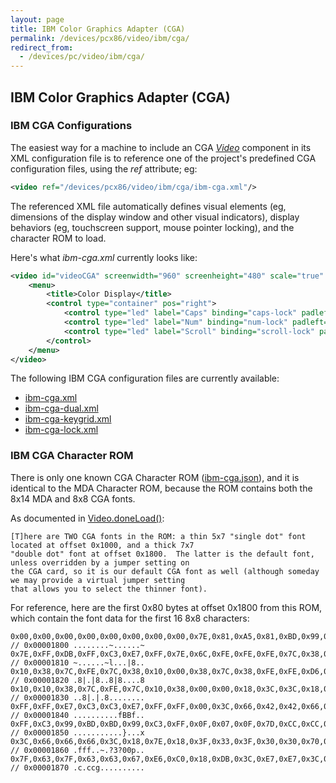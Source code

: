 ```yaml
---
layout: page
title: IBM Color Graphics Adapter (CGA)
permalink: /devices/pcx86/video/ibm/cga/
redirect_from:
  - /devices/pc/video/ibm/cga/
---
```


IBM Color Graphics Adapter (CGA)
---

### IBM CGA Configurations

The easiest way for a machine to include an CGA *[Video](/docs/pcx86/video/)* component in its XML configuration file
is to reference one of the project's predefined CGA configuration files, using the *ref* attribute; eg:

```xml
<video ref="/devices/pcx86/video/ibm/cga/ibm-cga.xml"/>
```

The referenced XML file automatically defines visual elements (eg, dimensions of the display window and other
visual indicators), display behaviors (eg, touchscreen support, mouse pointer locking), and the character ROM to load. 

Here's what *ibm-cga.xml* currently looks like:

```xml
<video id="videoCGA" screenwidth="960" screenheight="480" scale="true" charset="/devices/pcx86/video/ibm/cga/ibm-cga.json" pos="center" padding="8px">
    <menu>
        <title>Color Display</title>
        <control type="container" pos="right">
            <control type="led" label="Caps" binding="caps-lock" padleft="8px"/>
            <control type="led" label="Num" binding="num-lock" padleft="8px"/>
            <control type="led" label="Scroll" binding="scroll-lock" padleft="8px"/>
        </control>
    </menu>
</video>
```

The following IBM CGA configuration files are currently available:

 - [ibm-cga.xml](ibm-cga.xml)
 - [ibm-cga-dual.xml](ibm-cga-dual.xml)
 - [ibm-cga-keygrid.xml](ibm-cga-keygrid.xml)
 - [ibm-cga-lock.xml](ibm-cga-lock.xml)

### IBM CGA Character ROM

There is only one known CGA Character ROM ([ibm-cga.json](ibm-cga.json)), and it is identical to the MDA Character ROM,
because the ROM contains both the 8x14 MDA and 8x8 CGA fonts.

As documented in [Video.doneLoad()](/modules/pcjs/lib/video.js):

	[T]here are TWO CGA fonts in the ROM: a thin 5x7 "single dot" font located at offset 0x1000, and a thick 7x7
	"double dot" font at offset 0x1800.  The latter is the default font, unless overridden by a jumper setting on
	the CGA card, so it is our default CGA font as well (although someday we may provide a virtual jumper setting
	that allows you to select the thinner font).

For reference, here are the first 0x80 bytes at offset 0x1800 from this ROM, which contain the font data for the first
16 8x8 characters:

	0x00,0x00,0x00,0x00,0x00,0x00,0x00,0x00,0x7E,0x81,0xA5,0x81,0xBD,0x99,0x81,0x7E, // 0x00001800 ........~......~
	0x7E,0xFF,0xDB,0xFF,0xC3,0xE7,0xFF,0x7E,0x6C,0xFE,0xFE,0xFE,0x7C,0x38,0x10,0x00, // 0x00001810 ~......~l...|8..
	0x10,0x38,0x7C,0xFE,0x7C,0x38,0x10,0x00,0x38,0x7C,0x38,0xFE,0xFE,0xD6,0x10,0x38, // 0x00001820 .8|.|8..8|8....8
	0x10,0x10,0x38,0x7C,0xFE,0x7C,0x10,0x38,0x00,0x00,0x18,0x3C,0x3C,0x18,0x00,0x00, // 0x00001830 ..8|.|.8........
	0xFF,0xFF,0xE7,0xC3,0xC3,0xE7,0xFF,0xFF,0x00,0x3C,0x66,0x42,0x42,0x66,0x3C,0x00, // 0x00001840 ..........fBBf..
	0xFF,0xC3,0x99,0xBD,0xBD,0x99,0xC3,0xFF,0x0F,0x07,0x0F,0x7D,0xCC,0xCC,0xCC,0x78, // 0x00001850 ...........}...x
	0x3C,0x66,0x66,0x66,0x3C,0x18,0x7E,0x18,0x3F,0x33,0x3F,0x30,0x30,0x70,0xF0,0xE0, // 0x00001860 .fff..~.?3?00p..
	0x7F,0x63,0x7F,0x63,0x63,0x67,0xE6,0xC0,0x18,0xDB,0x3C,0xE7,0xE7,0x3C,0xDB,0x18, // 0x00001870 .c.ccg..........
